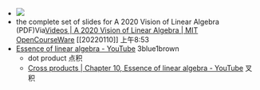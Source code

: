 - ![](https://firebasestorage.googleapis.com/v0/b/firescript-577a2.appspot.com/o/imgs%2Fapp%2Fxinyiheng%2FukocBWUq3A.png?alt=media&token=f126c6b6-5de6-44fc-b572-298803976fda)
- the complete set of slides for A 2020 Vision of Linear Algebra (PDF)Via[Videos | A 2020 Vision of Linear Algebra | MIT OpenCourseWare](https://ocw.mit.edu/resources/res-18-010-a-2020-vision-of-linear-algebra-spring-2020/videos/) [[20220110]] 上午8:53
- [Essence of linear algebra - YouTube](https://www.youtube.com/playlist?list=PLZHQObOWTQDPD3MizzM2xVFitgF8hE_ab) 3blue1brown
    - dot product 点积
    - [Cross products | Chapter 10, Essence of linear algebra - YouTube](https://www.youtube.com/watch?v=eu6i7WJeinw&list=PLZHQObOWTQDPD3MizzM2xVFitgF8hE_ab&index=10) 叉积
